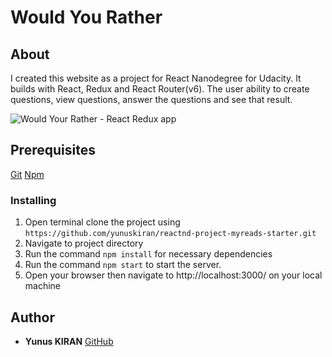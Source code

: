 # Would You Rather

## About
I created this website as a project for React Nanodegree for Udacity. It builds with React, Redux and React Router(v6). The user ability to create questions, view questions, answer the questions and see that result. 

![Would Your Rather - React Redux app](https://raw.githubusercontent.com/yunuskiran/react-nd-would-u-rather/master/screenshots/home.png)


## Prerequisites

[Git](https://git-scm.com/)
[Npm](https://www.npmjs.com/)

### Installing
1. Open terminal clone the project using `https://github.com/yunuskiran/reactnd-project-myreads-starter.git`
2. Navigate to project directory
3. Run the command `npm install` for necessary dependencies
4. Run the command `npm start` to start the server.
5. Open your browser then navigate to http://localhost:3000/ on your local machine

## Author
* **Yunus KIRAN** [GitHub](https://github.com/yunuskiran)